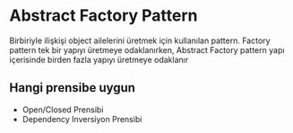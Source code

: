 ﻿# Abstract Factory Pattern
Birbiriyle ilişkişi object ailelerini üretmek için kullanılan pattern. Factory pattern tek bir yapıyı üretmeye odaklanırken, Abstract Factory pattern yapı içerisinde birden fazla yapıyı üretmeye odaklanır

## Hangi prensibe uygun
- Open/Closed Prensibi
- Dependency Inversiyon Prensibi